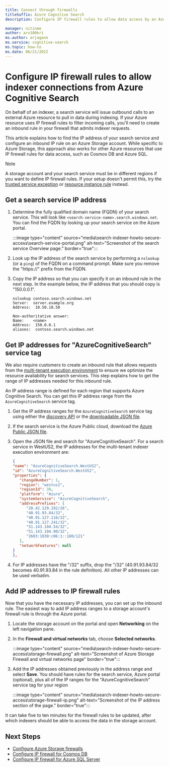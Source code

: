 ```yaml
---
title: Connect through firewalls
titleSuffix: Azure Cognitive Search
description: Configure IP firewall rules to allow data access by an Azure Cognitive Search indexer.

manager: nitinme
author: arv100kri
ms.author: arjagann
ms.service: cognitive-search
ms.topic: how-to
ms.date: 06/21/2022
---
```


# Configure IP firewall rules to allow indexer connections from Azure Cognitive Search

On behalf of an indexer, a search service will issue outbound calls to an external Azure resource to pull in data during indexing. If your Azure resource uses IP firewall rules to filter incoming calls, you'll need to create an inbound rule in your firewall that admits indexer requests.

This article explains how to find the IP address of your search service and configure an inbound IP rule on an Azure Storage account. While specific to Azure Storage, this approach also works for other Azure resources that use IP firewall rules for data access, such as Cosmos DB and Azure SQL.

> [!NOTE]
> A storage account and your search service must be in different regions if you want to define IP firewall rules. If your setup doesn't permit this, try the [trusted service exception](search-indexer-howto-access-trusted-service-exception.md) or [resource instance rule](../storage/common/storage-network-security.md#grant-access-from-azure-resource-instances) instead.

## Get a search service IP address

1. Determine the fully qualified domain name (FQDN) of your search service. This will look like `<search-service-name>.search.windows.net`. You can find the FQDN by looking up your search service on the Azure portal.

   :::image type="content" source="media\search-indexer-howto-secure-access\search-service-portal.png" alt-text="Screenshot of the search service Overview page." border="true":::

1. Look up the IP address of the search service by performing a `nslookup` (or a `ping`) of the FQDN on a command prompt. Make sure you remove the "https://" prefix from the FQDN.

1. Copy the IP address so that you can specify it on an inbound rule in the next step. In the example below, the IP address that you should copy is "150.0.0.1".

   ```azurepowershell
   nslookup contoso.search.windows.net
   Server:  server.example.org
   Address:  10.50.10.50
    
   Non-authoritative answer:
   Name:    <name>
   Address:  150.0.0.1
   aliases:  contoso.search.windows.net
   ```

## Get IP addresses for "AzureCognitiveSearch" service tag

We also require customers to create an inbound rule that allows requests from the [multi-tenant execution environment](search-indexer-securing-resources.md#indexer-execution-environment) to ensure we optimize the resource availability for search services. This step explains how to get the range of IP addresses needed for this inbound rule.

An IP address range is defined for each region that supports Azure Cognitive Search. You can get this IP address range from the `AzureCognitiveSearch` service tag.

1. Get the IP address ranges for the `AzureCognitiveSearch` service tag using either the [discovery API](../virtual-network/service-tags-overview.md#use-the-service-tag-discovery-api) or the [downloadable JSON file](../virtual-network/service-tags-overview.md#discover-service-tags-by-using-downloadable-json-files).

1. If the search service is the Azure Public cloud, download the [Azure Public JSON file](https://www.microsoft.com/download/details.aspx?id=56519).

1. Open the JSON file and search for "AzureCognitiveSearch". For a search service in WestUS2, the IP addresses for the multi-tenant indexer execution environment are:

    ```json
    {
    "name": "AzureCognitiveSearch.WestUS2",
    "id": "AzureCognitiveSearch.WestUS2",
    "properties": {
       "changeNumber": 1,
       "region": "westus2",
       "regionId": 38,
       "platform": "Azure",
       "systemService": "AzureCognitiveSearch",
       "addressPrefixes": [
          "20.42.129.192/26",
          "40.91.93.84/32",
          "40.91.127.116/32",
          "40.91.127.241/32",
          "51.143.104.54/32",
          "51.143.104.90/32",
          "2603:1030:c06:1::180/121"
       ],
       "networkFeatures": null
    }
    },
    ```

1. For IP addresses have the "/32" suffix, drop the "/32" (40.91.93.84/32 becomes 40.91.93.84 in the rule definition). All other IP addresses can be used verbatim.

## Add IP addresses to IP firewall rules

Now that you have the necessary IP addresses, you can set up the inbound rule. The easiest way to add IP address ranges to a storage account's firewall rule is through the Azure portal. 

1. Locate the storage account on the portal and open **Networking** on the left navigation pane.

1. In the **Firewall and virtual networks** tab, choose **Selected networks**.

   :::image type="content" source="media\search-indexer-howto-secure-access\storage-firewall.png" alt-text="Screenshot of Azure Storage Firewall and virtual networks page" border="true":::

1. Add the IP addresses obtained previously in the address range and select **Save**. You should have rules for the search service, Azure portal (optional), plus all of the IP ranges for the "AzureCognitiveSearch" service tag for your region

   :::image type="content" source="media\search-indexer-howto-secure-access\storage-firewall-ip.png" alt-text="Screenshot of the IP address section of the page." border="true":::

It can take five to ten minutes for the firewall rules to be updated, after which indexers should be able to access the data in the storage account.

## Next Steps

- [Configure Azure Storage firewalls](../storage/common/storage-network-security.md)
- [Configure IP firewall for Cosmos DB](../cosmos-db/how-to-configure-firewall.md)
- [Configure IP firewall for Azure SQL Server](/azure/azure-sql/database/firewall-configure)
